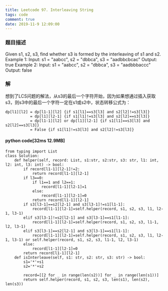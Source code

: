 ```yaml
---
title: Leetcode 97. Interleaving String
tags: code
comment: true
date: 2019-11-9 12:09:00
---
```

### 题目描述
Given s1, s2, s3, find whether s3 is formed by the interleaving of s1 and s2.
Example 1:
Input: s1 = "aabcc", s2 = "dbbca", s3 = "aadbbcbcac"
Output: true
Example 2:
Input: s1 = "aabcc", s2 = "dbbca", s3 = "aadbbbaccc"
Output: false
### 解
想到了LCS问题的解法，从s3的最后一个字符开始，因为如果想通过插入获取s3，则s3中的最后一个字符一定在s1或s2中，状态转移公式为：
```
dp[l1][l2] = dp[l1-1][l2] {if s1[l1]==s3[l3] and s2[l2]!=s3[l3]}
           = dp[l1][l2-1] {if s1[l1]!=s3[l3] and s2[l2]==s3[l3]}
           = dp[l1-1][l2] or dp[l1][l2-1] {if s1[l1]==s3[l3] and s2[l2]==s3[l3]}
           = False {if s1[l1]!=s3[l3] and s2[l2]!=s3[l3]} 
```
#### python code[32ms 12.9MB]
```
from typing import List
class Solution:
    def helper(self, record: List, s1:str, s2:str, s3: str, l1: int, l2: int, l3: int) -> bool:
        if record[l1-1][l2-1]!=2:
            return record[l1-1][l2-1]
        if l3==0:
            if l1==1 and l2==1:
                record[l1-1][l2-1]=1
            else:
                record[l1-1][l2-1]=0
            return record[l1-1][l2-1]
        if s3[l3-1]==s2[l2-1] and s3[l3-1]!=s1[l1-1]:
            record[l1-1][l2-1]=self.helper(record, s1, s2, s3, l1, l2-1, l3-1)
        elif s3[l3-1]!=s2[l2-1] and s3[l3-1]==s1[l1-1]:
            record[l1-1][l2-1]=self.helper(record, s1, s2, s3, l1-1, l2, l3-1)
        elif s3[l3-1]==s2[l2-1] and s3[l3-1]==s1[l1-1]:
            record[l1-1][l2-1]=self.helper(record, s1, s2, s3, l1, l2-1, l3-1) or self.helper(record, s1, s2, s3, l1-1, l2, l3-1)
        else:
            record[l1-1][l2-1]=0
        return record[l1-1][l2-1]
    def isInterleave(self, s1: str, s2: str, s3: str) -> bool:
        s1='*'+s1
        s2='*'+s2

        record=[[2 for _ in range(len(s2))] for _ in range(len(s1))]
        return self.helper(record, s1, s2, s3, len(s1), len(s2), len(s3))
```
